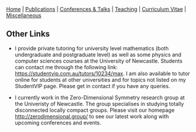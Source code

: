 [Home](https://max-carter-math.github.io) | [Publications](./publications.html) | [Conferences & Talks](./conf_talks.html) | [Teaching](./teaching.html) | [Curriculum Vitae](./CV.pdf) | [Miscellaneous](./other.html)

## Other Links

* I provide private tutoring for university level mathematics (both undergraduate and postgraduate level) as well as some physics and computer sciences courses at the University of Newcastle. Students can contact me through the following link: https://studentvip.com.au/tutors/10234/max. I am also available to tutor online for students at other universities and for topics not listed on my StudentVIP page. Please get in contact if you have any queries.

* I currently work in the Zero-Dimensional Symmetry research group at the Univeristy of Newcastle. The group specialises in studying totally disconnected locally compact groups. Please visit our homepage http://zerodimensional.group/ to see our latest work along with upcoming conferences and events.

